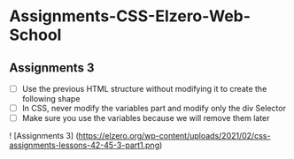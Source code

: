 # Assignments-CSS-Elzero-Web-School
## Assignments 3

- [ ] Use the previous HTML structure without modifying it to create the following shape
- [ ] In CSS, never modify the variables part and modify only the div Selector
- [ ] Make sure you use the variables because we will remove them later

! [Assignments 3] (https://elzero.org/wp-content/uploads/2021/02/css-assignments-lessons-42-45-3-part1.png)